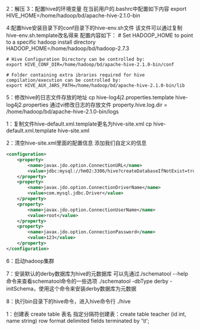 2：解压
3：配置hive的环境变量
	在当前用户的.bashrc中配置如下内容
	export HIVE_HOME=/home/hadoop/bd/apache-hive-2.1.0-bin

4:配置hive安装目录下的conf目录下的hive-env.sh文件
	该文件可以通过复制hive-env.sh.template改名得来
	配置内容如下：
	# Set HADOOP_HOME to point to a specific hadoop install directory
	 HADOOP_HOME=/home/hadoop/bd/hadoop-2.7.3

	# Hive Configuration Directory can be controlled by:
 	export HIVE_CONF_DIR=/home/hadoop/bd/apache-hive-2.1.0-bin/conf

	# Folder containing extra ibraries required for hive compilation/execution can be controlled by:
 	export HIVE_AUX_JARS_PATH=/home/hadoop/bd/apache-hive-2.1.0-bin/lib

5：修改hive的日志文件存放的地址
	cp hive-log4j2.properties.template hive-log4j2.properties
	通过vi修改日志的存放文件
	property.hive.log.dir = /home/hadoop/bd/apache-hive-2.1.0-bin/logs

1：复制文件hive-default.xml.template更名为hive-site.xml
	cp hive-default.xml.template hive-site.xml

2：清空hive-site.xml里面的配置信息
	添加我们自定义的信息

```xml
<configuration>
    <property>
        <name>javax.jdo.option.ConnectionURL</name>
        <value>jdbc:mysql://hm02:3306/hive?createDatabaseIfNotExist=true</value>
    </property>
    <property>
        <name>javax.jdo.option.ConnectionDriverName</name>
        <value>com.mysql.jdbc.Driver</value>
    </property>
    <property>
        <name>javax.jdo.option.ConnectionUserName</name>
        <value>root</value>
    </property>
    <property>
        <name>javax.jdo.option.ConnectionPassword</name>
        <value>123</value>
    </property>
</configuration>
```



6：启动hadoop集群

7：安装默认的derby数据库为hive的元数据库
	可以先通过./schematool --help 命令来查看schematool命令的一些选项
	 ./schematool -dbType derby -initSchema，使用这个命令来安装derby数据库为元数据

8：执行bin目录下的hive命令，进入hive命令行
	./hive

1：创建表
	create table 表名
	指定分隔符创建表：create table teacher (id int, name string) row format delimited fields terminated by '\t';